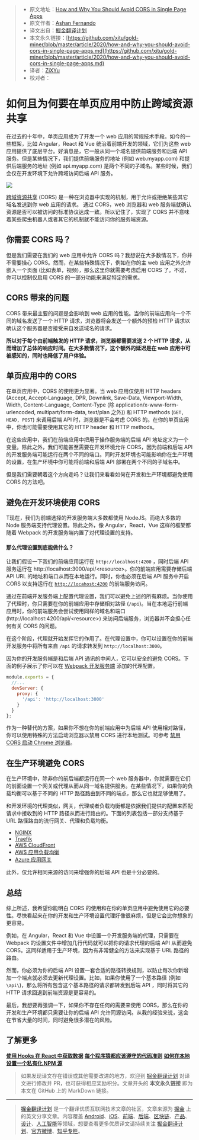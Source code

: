 > * 原文地址：[How and Why You Should Avoid CORS in Single Page Apps](https://blog.bitsrc.io/how-and-why-you-should-avoid-cors-in-single-page-apps-db25452ad2f8)
> * 原文作者：[Ashan Fernando](https://medium.com/@ashan.fernando)
> * 译文出自：[掘金翻译计划](https://github.com/xitu/gold-miner)
> * 本文永久链接：[https://github.com/xitu/gold-miner/blob/master/article/2020/how-and-why-you-should-avoid-cors-in-single-page-apps.md](https://github.com/xitu/gold-miner/blob/master/article/2020/how-and-why-you-should-avoid-cors-in-single-page-apps.md)
> * 译者：[ZiXYu](https://github.com/ZiXYu)
> * 校对者：

# 如何且为何要在单页应用中防止跨域资源共享 

在过去的十年中，单页应用成为了开发一个 web 应用的常规技术手段。如今的一些框架，比如 Angular，React 和 Vue 统治着前端开发的领域，它们为这些 web 应用提供了底层平台。好消息是，它一般从同一个域名提供前端服务和后端 API 服务。但是某些情况下，我们提供前端服务的地址 (例如 web.myapp.com) 和提供后端服务的地址 (例如 api.myapp.com) 是两个不同的子域名。某些时候，我们会仅在开发环境下允许跨域访问后端 API 服务。

![](https://cdn-images-1.medium.com/max/12500/1*TKYFiZnIhfHi_PAFcG0geg.jpeg)

[跨域资源共享](https://en.wikipedia.org/wiki/Cross-origin_resource_sharing) (CORS) 是一种在浏览器中实现的机制，用于允许或拒绝某些其它域名发送到你 web 应用的请求。 通过 CORS，web 浏览器和 web 服务端就确认资源是否可以被访问的标准协议达成一致。所以记住了，实现了 CORS 并不意味着某些爬虫机器人或者其它的机制就不能访问你的服务端资源。

## 你需要 CORS 吗？

但是我们需要在我们的 web 应用中允许 CORS 吗？我想说在大多数情况下，你并不需要操心 CORS。然而，在某些特殊情况下，例如在你的主 web 应用之外允许嵌入一个页面 (比如表单，视频)，那么这里你就需要考虑启用 CORS 了。不过，你可以控制仅启用 CORS 的一部分功能来满足特定的需求。

## CORS 带来的问题

CORS 带来最主要的问题是会影响到 web 应用的性能。当你的前端应用向一个不同的域名发送了一个 HTTP 请求，浏览器将会发送一个额外的预检 HTTP 请求以确认这个服务器是否接受来自发送域名的请求。

**所以对于每个由前端触发的 HTTP 请求，浏览器都需要发送 2 个 HTTP 请求，从而增加了总体的响应时间。在大多数情况下，这个额外的延迟是在 web 应用中可被感知的，同时也降低了用户体验。**

## 单页应用中的 CORS

在单页应用中，CORS 的使用更为显著。当 web 应用仅使用 HTTP headers (Accept, Accept-Language, DPR, Downlink, Save-Data, Viewport-Width, Width, Content-Language, Content-Type (除 application/x-www-form-urlencoded, multipart/form-data, text/plan 之外)) 和 HTTP methods (`GET, HEAD, POST`) 来调用后端 API 时，浏览器是不会考虑 CORS 的。在你的单页应用中，你也可能需要使用其它的 HTTP header 和 HTTP methods。

在这些应用中，我们在前端应用中把用于操作服务端的后端 API 地址定义为一个变量。除此之外，我们可能甚至需要在开发环境允许 CORS，因为前端和后端 API 的开发服务端可能运行在两个不同的端口。同时开发环境也可能影响你在生产环境的设置，在生产环境中你可能将前端和后端 API 部署在两个不同的子域名中。

但是我们需要朝着这个方向走吗？让我们来看看如何在开发和生产环境都避免使用 CORS 的方法吧。

## 避免在开发环境使用 CORS

T现在，我们为前端选择的开发服务端大多数都使用 NodeJS。而绝大多数的 Node 服务端支持代理设置。除此之外，像 Angular，React，Vue 这样的框架都随着 Webpack 的开发服务端内置了对代理设置的支持。

#### 那么代理设置到底能做什么？

让我们假设一下我们的前端应用运行在 `http://localhost:4200` ，同时后端 API 服务运行在 http://localhost:3000/api/\<resource>。你的前端应用需要存储后端 API URL 的地址和端口从而在本地运行。同时，你也必须在后端 API 服务中开启 CORS 以支持运行在 [`http://locahost:4200`](http://locahost:4200) 的前端服务访问。

通过在前端开发服务端上配置代理设置，我们可以避免上述的所有麻烦。当你使用了代理时，你只需要在你的前端应用中存储相对路径 (`/api`)。当在本地运行前端应用时，你的前端服务会尝试使用同样的域名和端口 (http://localhost:4200/api/\<resource>) 来访问后端服务，浏览器并不会担心任何有关 CORS 的问题。

在这个阶段，代理就开始发挥它的作用了。在代理设置中，你可以设置在你的前端开发服务中将所有来自 `/api` 的请求转发到 `http://localhost:3000`。

因为你的开发服务端是和后端 API 通讯的中间人，它可以安全的避免 CORS。下面的例子展示了你可以在 [Webpack 开发服务端](https://webpack.js.org/configuration/dev-server/#devserverproxy) 添加的代理配置。


```js
module.exports = {
  //...
  devServer: {
    proxy: {
      '/api': 'http://localhost:3000'
    }
  }
};
```

作为一种替代的方案，如果你不想在你的前端应用中为后端 API 使用相对路径，你可以使用特殊的方法启动浏览器以禁用 CORS 进行本地测试。可参考 [禁用 CORS 启动 Chrome 浏览器](https://alfilatov.com/posts/run-chrome-without-cors/)。

## 在生产环境避免 CORS

在生产环境中，除非你的前后端都运行在同一个 web 服务器中，你就需要在它们的前面设置一个网关或代理从而从同一域名提供服务。在某些情况下，如果你的负载均衡可以基于不同的 HTTP 路径路由到不同的端点，那么它也就足够使用了。

和开发环境的代理类似，网关，代理或者负载均衡都是依据我们提供的配置来匹配请求中接收到的 HTTP 路径从而进行路由的。下面的列表包括一部分支持基于 URL 路径路由的流行网关、代理和负载均衡。

* [NGINX](https://www.nginx.com/)
* [Traefik](https://containo.us/traefik/)
* [AWS CloudFront](https://aws.amazon.com/cloudfront/)
* [AWS 应用负载均衡](https://docs.aws.amazon.com/elasticloadbalancing/latest/application/introduction.html)
* [Azure 应用网关](https://docs.microsoft.com/en-us/azure/application-gateway/overview)

此外，仅允许相同来源的访问来增强你的后端 API 也是十分必要的。

## 总结

综上所述，我希望你能明白 CORS 的使用和在你的单页应用中避免使用它的必要性。尽快看起来在你的开发和生产环境设置代理好像很麻烦，但是它会比你想象的更容易。

例如，在 Angular，React 和 Vue 中设置一个开发服务端的代理，只需要在 Webpack 的设置文件中增加几行代码就可以把你的请求代理的后端 API 从而避免 CORS。这同样适用于生产环境，因为有非常健全的方法来实现基于 URL 路径的路由。

然而，你必须为你的后端 API 设置一套合适的路径转换规则，以防止每次你新增加一个端点就必须去更新代理设置。比如，如果你使用了一个基本路径 (例如 `\api\`)，那么将所有包含这个基本路径的请求都转发到后端 API ，同时将其它的 HTTP 请求回退到前端资源是更容易的。

最后，我想要再强调一下，如果你不存在任何的需要来使用 CORS，那么在你的开发和生产环境都只需要让你的后端 API 允许同源访问。从我的经验来说，这会在节省大量的时间，同时避免很多潜在的风险。

## 了解更多

[**使用 Hooks 在 React 中获取数据**](https://blog.bitsrc.io/fetching-data-in-react-using-hooks-c6fdd71cb24a)
[**每个程序猿都应该遵守的代码准则**](https://blog.bitsrc.io/code-principles-every-programmer-should-follow-e01bfe976daf)
[**如何在本地设置一个私有化 NPM 源**](https://blog.bitsrc.io/how-to-set-up-a-private-npm-registry-locally-1065e6790796)

> 如果发现译文存在错误或其他需要改进的地方，欢迎到 [掘金翻译计划](https://github.com/xitu/gold-miner) 对译文进行修改并 PR，也可获得相应奖励积分。文章开头的 **本文永久链接** 即为本文在 GitHub 上的 MarkDown 链接。

---

> [掘金翻译计划](https://github.com/xitu/gold-miner) 是一个翻译优质互联网技术文章的社区，文章来源为 [掘金](https://juejin.im) 上的英文分享文章。内容覆盖 [Android](https://github.com/xitu/gold-miner#android)、[iOS](https://github.com/xitu/gold-miner#ios)、[前端](https://github.com/xitu/gold-miner#前端)、[后端](https://github.com/xitu/gold-miner#后端)、[区块链](https://github.com/xitu/gold-miner#区块链)、[产品](https://github.com/xitu/gold-miner#产品)、[设计](https://github.com/xitu/gold-miner#设计)、[人工智能](https://github.com/xitu/gold-miner#人工智能)等领域，想要查看更多优质译文请持续关注 [掘金翻译计划](https://github.com/xitu/gold-miner)、[官方微博](http://weibo.com/juejinfanyi)、[知乎专栏](https://zhuanlan.zhihu.com/juejinfanyi)。
